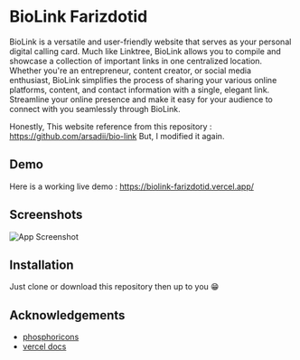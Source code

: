 
# BioLink Farizdotid

BioLink is a versatile and user-friendly website that serves as your personal digital calling card. Much like Linktree, BioLink allows you to compile and showcase a collection of important links in one centralized location. Whether you're an entrepreneur, content creator, or social media enthusiast, BioLink simplifies the process of sharing your various online platforms, content, and contact information with a single, elegant link. Streamline your online presence and make it easy for your audience to connect with you seamlessly through BioLink.

Honestly, This website reference from this repository : 
https://github.com/arsadii/bio-link
But, I modified it again.


## Demo

Here is a working live demo : https://biolink-farizdotid.vercel.app/


## Screenshots

![App Screenshot](https://api.pikwy.com/web/656748ff46eeee6dbd3e3f63.jpg)


## Installation

Just clone or download this repository then up to you 😁
    
## Acknowledgements

 - [phosphoricons](https://phosphoricons.com/)
 - [vercel docs](https://vercel.com/docs)

